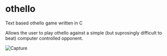 # othello
Text based othello game written in C

Allows the user to play othello against a simple (but suprosingly difficult to beat) computer controlled opponent.


![Capture](https://user-images.githubusercontent.com/39656862/181732808-d4a90359-ff89-43b7-8636-683586eedec8.JPG)
